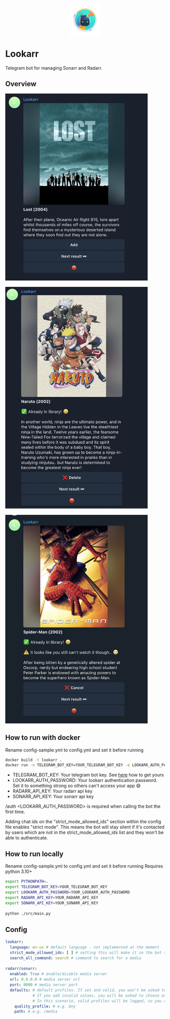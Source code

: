 <div style="display:flex; justify-content:center">
   <img src="./imgs/lookarr.png" width="100" height="100">
</div>

# Lookarr 
Telegram bot for managing Sonarr and Radarr.

## Overview
<div>
    <img src="./imgs/banner_add.jpg" width="450" height="588">
<div>
</br>
<div>
    <img src="./imgs/banner_in_library.jpg" width="450" height="697">
<div>
</br>
<div>
    <img src="./imgs/banner_not_ready.jpg" width="450" height="656">
<div>

## How to run with docker
Rename config-sample.yml to config.yml and set it before running

```bash
docker build -t lookarr .
docker run -e TELEGRAM_BOT_KEY=YOUR_TELEGRAM_BOT_KEY -e LOOKARR_AUTH_PASSWORD=YOUR_LOOKARR_AUTH_PASSWORD -e RADARR_API_KEY=YOUR_RADARR_API_KEY -e SONARR_API_KEY=YOUR_SONARR_API_KEY -v $(pwd)/user_config/:/app/user_config --name lookarr -d lookarr
```

- TELEGRAM_BOT_KEY: Your telegram bot key. See [here](https://core.telegram.org/bots/tutorial) how to get yours
- LOOKARR_AUTH_PASSWORD: Your lookarr authentication password. Set it to something strong so others can't access your app 😄
- RADARR_API_KEY: Your radarr api key
- SONARR_API_KEY: Your sonarr api key 

/auth <LOOKARR_AUTH_PASSWORD> is required when calling the bot the first time.

Adding chat ids on the "strict_mode_allowed_ids" section within the config file enables "strict mode". This means the bot will stay silent if it's contacted by users which are not in the strict_mode_allowed_ids list and they won't be able to authenticate.

## How to run locally
Rename config-sample.yml to config.yml and set it before running
Requires python 3.10+

```bash
export PYTHONPATH=.
export TELEGRAM_BOT_KEY=YOUR_TELEGRAM_BOT_KEY 
export LOOKARR_AUTH_PASSWORD=YOUR_LOOKARR_AUTH_PASSWORD 
export RADARR_API_KEY=YOUR_RADARR_API_KEY 
export SONARR_API_KEY=YOUR_SONARR_API_KEY

python ./src/main.py
```

## Config
```yaml
lookarr:
  language: en-us # default language - not implemented at the moment
  strict_mode_allowed_ids: [ ] # setting this will make it so the bot stay silent when contacted by user ids which are not in this list
  search_all_command: search # command to search for a media

radarr/sonarr: 
  enabled: True # enable/disable media server
  url: 0.0.0.0 # media server url
  port: 0000 # media server port
  defaults: # default profiles. If set and valid, you won't be asked to choose one when adding a media. 
            # If you add invalid values, you will be asked to choose one.
            # In this scenario, valid profiles will be logged, so you can change the config accordingly :)
    quality_profile: # e.g. Any
    path: # e.g. /media
```